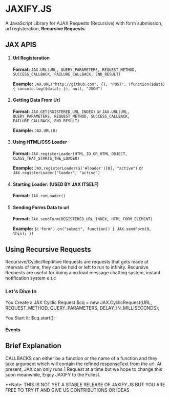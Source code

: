 # JAXIFY.JS
A JavaScript Library for AJAX Requests (Recursive) with form submission, url registeration, **Recursive Requests**

## JAX APIS

1. #### Url Registeration
    **Format:** `JAX.URL(URL, QUERY_PARAMETERS, REQUEST_METHOD, SUCCESS_CALLBACK, FAILURE_CALLBACK, END_RESULT)`
    
    **Example:** `JAX.URL("http://github.com", {}, "POST", (function($data){ console.log($data); }), null, "JSON")`
    
2. #### Getting Data From Url
   **Format:** `JAX.GET(RGISTERED_URL_INDEX)` or `JAX.URL(URL, QUERY_PARAMETERS, REQUEST_METHOD, SUCCESS_CALLBACK, FAILURE_CALLBACK, END_RESULT)`
   
   **Example:** `JAX.URL(0)`
   
3. #### Using HTML/CSS Loader
   **Format:** `JAX.registerLoader(HTML_ID_OR_HTML_OBJECT, CLASS_THAT_STARTS_THE_LOADER)`
   
   **Example:** `JAX.registerLoader($('#loader')[0], "active")` or `JAX.registerLoader("loader", "active")`

4. #### Starting Loader: (USED BY JAX ITSELF)
   **Format:** `JAX.runLoader()`
   
5. #### Sending Forms Data to url
   **Format:** `JAX.sendForm(REGISTERED_URL_INDEX, HTML_FORM_ELEMENT)`
   
   **Example:** `$('form').on("submit", function() { JAX.sendForm(0, this); })`

## Using Recursive Requests
Recursive/Cyclic/Repititive Requests are requests that gets made at intervals of time, they can be hold or left to run to infinity. Recursive Requests are useful for doing a no load message chatting system, instant notification system e.t.c

### Let's Dive In
You Create a JAX Cyclic Request
    $cq = new JAX.CyclicRequest(URL, REQUEST_METHOD, QUERY_PARAMETERS, DELAY_IN_MILLISECONDS);
    
You Start it:
    $cq.start();
    
#### Events

## Brief Explanation
   CALLBACKS can either be a function or the name of a function and they take argument which will contain the refined responseText from the url. At present, JAX can only runs 1 Request at a time but we hope to change this soon meanwhile, Enjoy JAXIFY to the Fullest.
   
**Note: THIS IS NOT YET A STABLE RELEASE OF JAXIFY.JS BUT YOU ARE FREE TO TRY IT AND GIVE US CONTRIBUTIONS OR IDEAS
   
